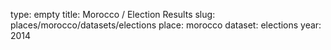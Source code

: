 type: empty
title: Morocco / Election Results
slug: places/morocco/datasets/elections
place: morocco
dataset: elections
year: 2014

